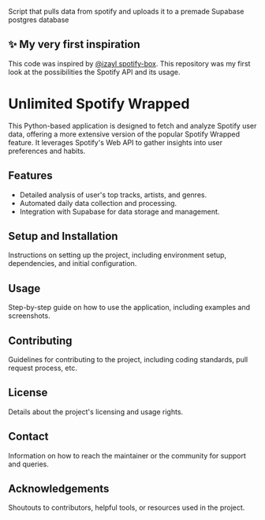 Script that pulls data from spotify and uploads it to a premade Supabase postgres database


## ✨ My very first inspiration

This code was inspired by [@izayl spotify-box](https://github.com/jacc/music-box).
This repository was my first look at the possibilities the Spotify API and its usage.


<h1>Unlimited Spotify Wrapped</h1>

<p>This Python-based application is designed to fetch and analyze Spotify user data, offering a more extensive version of the popular Spotify Wrapped feature. It leverages Spotify's Web API to gather insights into user preferences and habits.</p>

<h2>Features</h2>
<ul>
    <li>Detailed analysis of user's top tracks, artists, and genres.</li>
    <li>Automated daily data collection and processing.</li>
    <li>Integration with Supabase for data storage and management.</li>
</ul>

<h2>Setup and Installation</h2>
<p>Instructions on setting up the project, including environment setup, dependencies, and initial configuration.</p>

<h2>Usage</h2>
<p>Step-by-step guide on how to use the application, including examples and screenshots.</p>

<h2>Contributing</h2>
<p>Guidelines for contributing to the project, including coding standards, pull request process, etc.</p>

<h2>License</h2>
<p>Details about the project's licensing and usage rights.</p>

<h2>Contact</h2>
<p>Information on how to reach the maintainer or the community for support and queries.</p>

<h2>Acknowledgements</h2>
<p>Shoutouts to contributors, helpful tools, or resources used in the project.</p>

